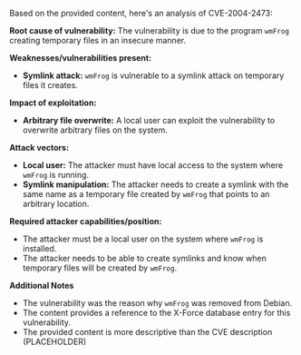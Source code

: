 Based on the provided content, here's an analysis of CVE-2004-2473:

**Root cause of vulnerability:**
The vulnerability is due to the program `wmFrog` creating temporary files in an insecure manner.

**Weaknesses/vulnerabilities present:**
- **Symlink attack:** `wmFrog` is vulnerable to a symlink attack on temporary files it creates.

**Impact of exploitation:**
- **Arbitrary file overwrite:** A local user can exploit the vulnerability to overwrite arbitrary files on the system.

**Attack vectors:**
- **Local user:** The attacker must have local access to the system where `wmFrog` is running.
- **Symlink manipulation:** The attacker needs to create a symlink with the same name as a temporary file created by `wmFrog` that points to an arbitrary location.

**Required attacker capabilities/position:**
- The attacker must be a local user on the system where `wmFrog` is installed.
- The attacker needs to be able to create symlinks and know when temporary files will be created by `wmFrog`.

**Additional Notes**
- The vulnerability was the reason why `wmFrog` was removed from Debian.
- The content provides a reference to the X-Force database entry for this vulnerability.
- The provided content is more descriptive than the CVE description (PLACEHOLDER)